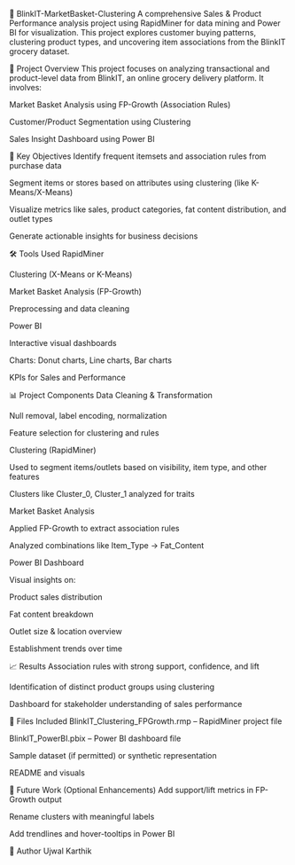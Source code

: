 🛒 BlinkIT-MarketBasket-Clustering
A comprehensive Sales & Product Performance analysis project using RapidMiner for data mining and Power BI for visualization. This project explores customer buying patterns, clustering product types, and uncovering item associations from the BlinkIT grocery dataset.

📌 Project Overview
This project focuses on analyzing transactional and product-level data from BlinkIT, an online grocery delivery platform. It involves:

Market Basket Analysis using FP-Growth (Association Rules)

Customer/Product Segmentation using Clustering

Sales Insight Dashboard using Power BI

🧠 Key Objectives
Identify frequent itemsets and association rules from purchase data

Segment items or stores based on attributes using clustering (like K-Means/X-Means)

Visualize metrics like sales, product categories, fat content distribution, and outlet types

Generate actionable insights for business decisions

🛠️ Tools Used
RapidMiner

Clustering (X-Means or K-Means)

Market Basket Analysis (FP-Growth)

Preprocessing and data cleaning

Power BI

Interactive visual dashboards

Charts: Donut charts, Line charts, Bar charts

KPIs for Sales and Performance

📊 Project Components
Data Cleaning & Transformation

Null removal, label encoding, normalization

Feature selection for clustering and rules

Clustering (RapidMiner)

Used to segment items/outlets based on visibility, item type, and other features

Clusters like Cluster_0, Cluster_1 analyzed for traits

Market Basket Analysis

Applied FP-Growth to extract association rules

Analyzed combinations like Item_Type → Fat_Content

Power BI Dashboard

Visual insights on:

Product sales distribution

Fat content breakdown

Outlet size & location overview

Establishment trends over time

📈 Results
Association rules with strong support, confidence, and lift

Identification of distinct product groups using clustering

Dashboard for stakeholder understanding of sales performance

📂 Files Included
BlinkIT_Clustering_FPGrowth.rmp – RapidMiner project file

BlinkIT_PowerBI.pbix – Power BI dashboard file

Sample dataset (if permitted) or synthetic representation

README and visuals

🚀 Future Work (Optional Enhancements)
Add support/lift metrics in FP-Growth output

Rename clusters with meaningful labels

Add trendlines and hover-tooltips in Power BI

📌 Author
Ujwal Karthik


